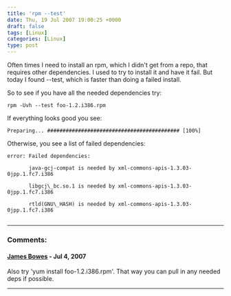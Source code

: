 ```yaml
---
title: 'rpm --test'
date: Thu, 19 Jul 2007 19:00:25 +0000
draft: false
tags: [Linux]
categories: [Linux]
type: post
---
```


Often times I need to install an rpm, which I didn't get from a repo, that requires other dependencies. I used to try to install it and have it fail. But today I found --test, which is faster than doing a failed install.

So to see if you have all the needed dependencies try:

`rpm -Uvh --test foo-1.2.i386.rpm`

If everything looks good you see:

`Preparing... ########################################### [100%]`

Otherwise, you see a list of failed dependencies:

```
error: Failed dependencies:

       java-gcj-compat is needed by xml-commons-apis-1.3.03-0jpp.1.fc7.i386

       libgcj\_bc.so.1 is needed by xml-commons-apis-1.3.03-0jpp.1.fc7.i386

       rtld(GNU\_HASH) is needed by xml-commons-apis-1.3.03-0jpp.1.fc7.i386


```
---
### Comments:
#### [James Bowes](http://jbowes.dangerouslyinc.com "jbowes@gmail.com") - <time datetime="2007-07-19 19:52:54">Jul 4, 2007</time>

Also try 'yum install foo-1.2.i386.rpm'. That way you can pull in any needed deps if possible.
<hr />
